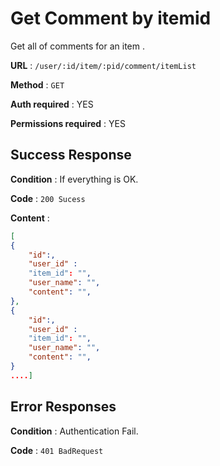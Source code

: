 
# Get Comment by itemid

Get all of comments for an item .

**URL** : `/user/:id/item/:pid/comment/itemList`

**Method** : `GET`

**Auth required** : YES 

**Permissions required** : YES



## Success Response

**Condition** : If everything is OK.

**Code** : `200 Sucess`

**Content** : 
```json
[
{
    "id":,
    "user_id" : 
	"item_id": "",  
	"user_name": "",  
	"content": "",  
},
{
    "id":,
    "user_id" : 
	"item_id": "",  
	"user_name": "",  
	"content": "",  
}
....]
```

## Error Responses

**Condition** : Authentication Fail.

**Code** : `401 BadRequest`

